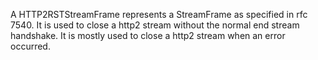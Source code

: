 A HTTP2RSTStreamFrame represents a StreamFrame as specified in rfc 7540. It is used to close a http2 stream without the normal end stream handshake. It is mostly used to close a http2 stream when an error occurred.